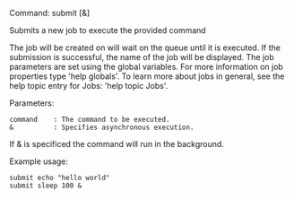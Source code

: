 Command: submit <command> [&]

Submits a new job to execute the provided command

The job will be created on will wait on the queue until it is executed. If the submission is successful, the name of the job will be displayed.
The job parameters are set using the global variables. For more information on job properties type 'help globals'. To learn more about jobs in
general, see the help topic entry for Jobs: 'help topic Jobs'.

Parameters:

    command    : The command to be executed.
    &          : Specifies asynchronous execution.  


If & is specificed the command will run in the background.     
    	
Example usage:

    submit echo "hello world"
    submit sleep 100 &
